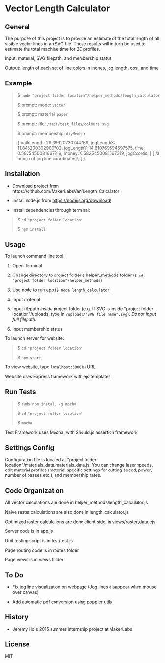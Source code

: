 Vector Length Calculator
========================

General
-------
The purpose of this project is to provide an estimate of the total length of all visible vector lines in an SVG file. Those results will in turn be used to estimate the total machine time for 2D profiles.

Input: material, SVG filepath, and membership status

Output: length of each set of line colors in inches, jog length, cost, and time

Example
-------
> $ `node "project folder location"/helper_methods/length_calculator`
>
> $ prompt: mode: `vector`
>
> $ prompt: material: `paper`
>
> $ prompt: file: `/test/test_files/colours.svg`
>
> $ prompt: membership: `diyMember`
>
> { pathLength: 29.38620730744769,
> jogLengthX: 11.845200392900702,
> jogLengthY: 14.610769694597575,
> time: 0.5825450081667319,
> money: 0.5825450081667319,
> jogCoords: 
>  [ [ /a bunch of jog line coordinates/] ] }

Installation
------------
* Download project from https://github.com/MakerLabsVan/Length_Calculator

* Install node.js from https://nodejs.org/download/

* Install dependencies through terminal:

> $ `cd "project folder location"`
>
> $ `npm install`

Usage
-----
To launch command line tool:

1. Open Terminal

2. Change directory to project folder's helper_methods folder (`$ cd "project folder location"/helper_methods`)

3. Use node to run app (`$ node length_calculator`)

4. Input material

5. Input filepath _inside_ project folder (e.g. If SVG is inside "project folder location"/uploads, type in `/uploads/"SVG file name".svg`). _Do not input full filepath._

6. Input membership status

To launch server for website:

> $ `cd "project folder location"`
>
> $ `npm start`

To view website, type `localhost:3000` in URL

Website uses Express framework with ejs templates

Run Tests
---------
> $ `sudo npm install -g mocha`
>
> $ `cd "project folder location"`
>
> $ `mocha`

Test Framework uses Mocha, with Should.js assertion framework

Settings Config
---------------
Configuration file is located at "project folder location"/materials_data/materials_data.js. You can change laser speeds, edit material profiles (material specific settings for cutting speed, power, number of passes etc.), and membership rates.

Code Organization
-----------------
All vector calculations are done in helper_methods/length_calculator.js

Naive raster calculations are also done in length_calculator.js

Optimized raster calculations are done client side, in views/raster_data.ejs

Server code is in app.js

Unit testing script is in test/test.js

Page routing code is in routes folder

Page views is in views folder

To Do
-----
* Fix jog line visualization on webpage (Jog lines disappear when mouse over canvas)

* Add automatic pdf conversion using poppler utils

History
-------
* Jeremy Ho's 2015 summer internship project at MakerLabs

License
-------
MIT
